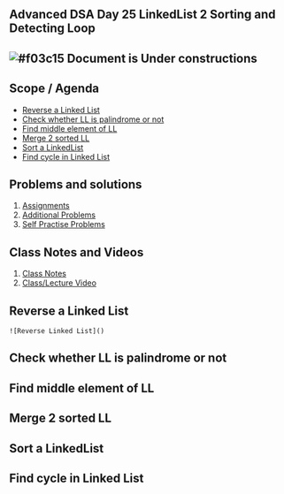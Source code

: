 ## Advanced DSA Day 25 LinkedList 2 Sorting and Detecting Loop

## ![#f03c15](https://placehold.co/15x15/f03c15/f03c15.png) Document is Under constructions

## Scope / Agenda
- [Reverse a Linked List](#reverse-a-linked-list)
- [Check whether LL is palindrome or not](#check-whether-ll-is-palindrome-or-not)
- [Find middle element of LL](#find-middle-element-of-ll)
- [Merge 2 sorted LL](#merge-2-sorted-ll)
- [Sort a LinkedList](#sort-a-linkedlist)
- [Find cycle in Linked List](#find-cycle-in-linked-list)


## Problems and solutions

1. [Assignments]()
2. [Additional Problems]()
3. [Self Practise Problems]()

## Class Notes and Videos

1. [Class Notes](../../../class_Notes/Advance%20DSA%20Notes/25.%20Adv%20Linked%20List%20Sorting%20and%20Detecting%20Loop.pdf)
2. [Class/Lecture Video](https://www.youtube.com/watch?v=Vroikqg_oFA&list=PLWV5FkQMcDU7gC6Lh87kP5ECv2HlsYF_7&index=31&ab_channel=GrowTogether)


## Reverse a Linked List
    ![Reverse Linked List]()
## Check whether LL is palindrome or not
## Find middle element of LL
## Merge 2 sorted LL
## Sort a LinkedList
## Find cycle in Linked List